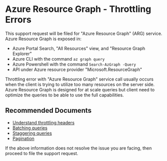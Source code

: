 <properties
    pageTitle="Generic Guidance for Throttling in Azure Resource Graph"
    description="This page provides guidance for throttling in Azure Resource Graph"
    service="microsoft.resourcegraph"
    resource="resources"
    authors="chiragg4u"
    ms.author="chgupta"
    displayOrder="1"
    selfHelpType="generic"
    supportTopicIds="32636057"
    resourceTags=""
    productPesIds="16716"
    cloudEnvironments="public"
    articleId="4b243b0b-efa6-4a75-a500-8b6645a27c24"
/>

# Azure Resource Graph - Throttling Errors

This support request will be filed for "Azure Resource Graph" (ARG) service. Azure Resource Graph is exposed in:

* Azure Portal Search, "All Resources" view, and "Resource Graph Explorer" 
* Azure CLI with the command `az graph query`
* Azure Powershell with the command `Search-AzGraph -Query`
* API under Azure resource provider "Microsoft.ResourceGraph"

Throttling error with "Azure Resource Graph" service call usually occurs when the client is trying to utilize too many resources on the server side. Azure Resource Graph is designed for at scale queries but client need to optimize the queries to be able to use the full capabilities. 

## **Recommended Documents**

* [Understand throttling headers](https://docs.microsoft.com/azure/governance/resource-graph/concepts/guidance-for-throttled-requests#understand-throttling-headers)
* [Batching queries](https://docs.microsoft.com/azure/governance/resource-graph/concepts/guidance-for-throttled-requests#batching-queries)
* [Staggering queries](https://docs.microsoft.com/azure/governance/resource-graph/concepts/guidance-for-throttled-requests#staggering-queries)
* [Pagination](https://docs.microsoft.com/azure/governance/resource-graph/concepts/guidance-for-throttled-requests#pagination)

If the above information does not resolve the issue you are facing, then proceed to file the support request.

